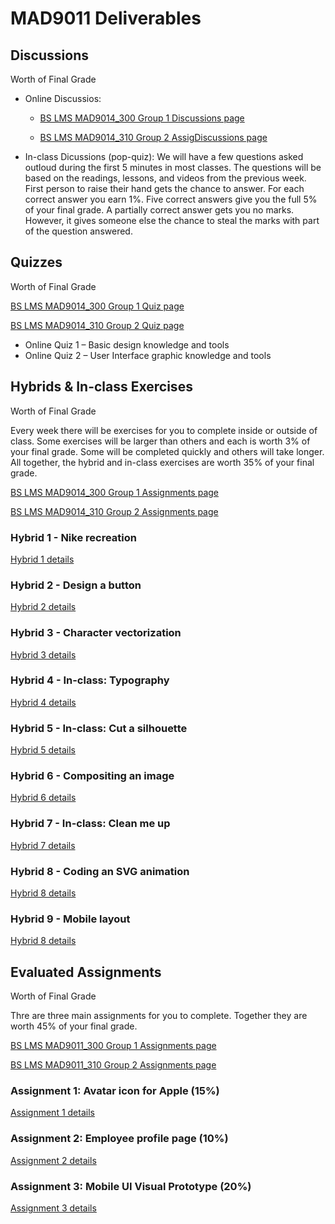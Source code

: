 # MAD9011 Deliverables

## Discussions

Worth <Badge type="error" text="8%"/> of Final Grade

- Online Discussios: 
    - [BS LMS MAD9014_300 Group 1 Discussions page](https://brightspace.algonquincollege.com/d2l/lms/dropbox/user/folders_list.d2l?ou=196072&isprv=0)

    - [BS LMS MAD9014_310 Group 2 AssigDiscussions page](https://brightspace.algonquincollege.com/d2l/lms/dropbox/user/folders_list.d2l?ou=196073&isprv=0)

- In-class Dicussions (pop-quiz): We will have a few questions asked outloud during the first 5 minutes in most classes. The questions will be based on the readings, lessons, and videos from the previous week. First person to raise their hand gets the chance to answer. For each correct answer you earn 1%. Five correct answers give you the full 5% of your final grade. A partially correct answer gets you no marks. However, it gives someone else the chance to steal the marks with part of the question answered.


## Quizzes
Worth <Badge type="error" text="20%"/> of Final Grade

[BS LMS MAD9014_300 Group 1 Quiz page](https://brightspace.algonquincollege.com/d2l/lms/dropbox/user/folders_list.d2l?ou=196072&isprv=0)

[BS LMS MAD9014_310 Group 2 Quiz page](https://brightspace.algonquincollege.com/d2l/lms/dropbox/user/folders_list.d2l?ou=196073&isprv=0)

- Online Quiz 1 – Basic design knowledge and tools <Badge text="Due Thu. Sep 12 by 11pm"/>
- Online Quiz 2 – User Interface graphic knowledge and tools <Badge text="Due Thu. Sep 12 by 11pm"/>


## Hybrids & In-class Exercises 

Worth <Badge type="error" text="27%"/> of Final Grade

Every week there will be exercises for you to complete inside or outside of class. Some exercises will be larger than others and each is worth 3% of your final grade. Some will be completed quickly and others will take longer. All together, the hybrid and in-class exercises are worth 35% of your final grade.

[BS LMS MAD9014_300 Group 1 Assignments page](https://brightspace.algonquincollege.com/d2l/lms/dropbox/user/folders_list.d2l?ou=196072&isprv=0)

[BS LMS MAD9014_310 Group 2 Assignments page](https://brightspace.algonquincollege.com/d2l/lms/dropbox/user/folders_list.d2l?ou=196073&isprv=0)

### Hybrid 1 - Nike recreation

<Badge text="Due Sun. Sep 13 by 11pm"/>

[Hybrid 1 details](./hybrid1.md)


### Hybrid 2 - Design a button

<Badge text="Due Sun. Sep 19 by 11pm"/>

[Hybrid 2 details](./hybrid2.md)


### Hybrid 3 - Character vectorization

<Badge text="Due Sun. Sep 27 by 11pm"/>

[Hybrid 3 details](./hybrid3.md)


### Hybrid 4 - In-class: Typography

<Badge text="Due Thu. Oct 3 by 11pm"/>

[Hybrid 4 details](./hybrid4.md)


### Hybrid 5 - In-class: Cut a silhouette

<Badge text="Due Thu. Oct 10  by 11pm"/>

[Hybrid 5 details](./hybrid5.md)


### Hybrid 6 - Compositing an image

<Badge text="Due Thu. Nov 7 by 11pm"/>

[Hybrid 6 details](./hybrid6.md)


### Hybrid 7 - In-class: Clean me up

<Badge text="Due Mon. Nov 18 by 11pm"/>

[Hybrid 7 details](./hybrid7.md)


### Hybrid 8 - Coding an SVG animation

<Badge text="Due Thu. Nov 21 by 11pm"/>

[Hybrid 8 details](./hybrid8.md)


### Hybrid 9 - Mobile layout

<Badge text="Due Thu. Nov 21 by 11pm"/>

[Hybrid 8 details](./hybrid9.md)


## Evaluated Assignments

Worth <Badge type="error" text="45%"/> of Final Grade

Thre are three main assignments for you to complete. Together they are worth 45% of your final grade.

[BS LMS MAD9011_300 Group 1 Assignments page](https://brightspace.algonquincollege.com/d2l/lms/dropbox/user/folders_list.d2l?ou=196072&isprv=0)

[BS LMS MAD9011_310 Group 2 Assignments page](https://brightspace.algonquincollege.com/d2l/lms/dropbox/user/folders_list.d2l?ou=196073&isprv=0)

### Assignment 1: Avatar icon for Apple (15%)

<Badge text="Due Tue. Nov 19 by 5pm" />

<Badge text="Peer Review Due Tue. Nov 30 by 5pm" />

[Assignment 1 details](./assg1.md)

### Assignment 2: Employee profile page (10%)

<Badge text="Due Tue. Nov 19 by 5pm" />

[Assignment 2 details](./assg2.md)

### Assignment 3: Mobile UI Visual Prototype (20%)

<Badge text="Due Tue. Nov 19 by 5pm" />

[Assignment 3 details](./assg3.md)